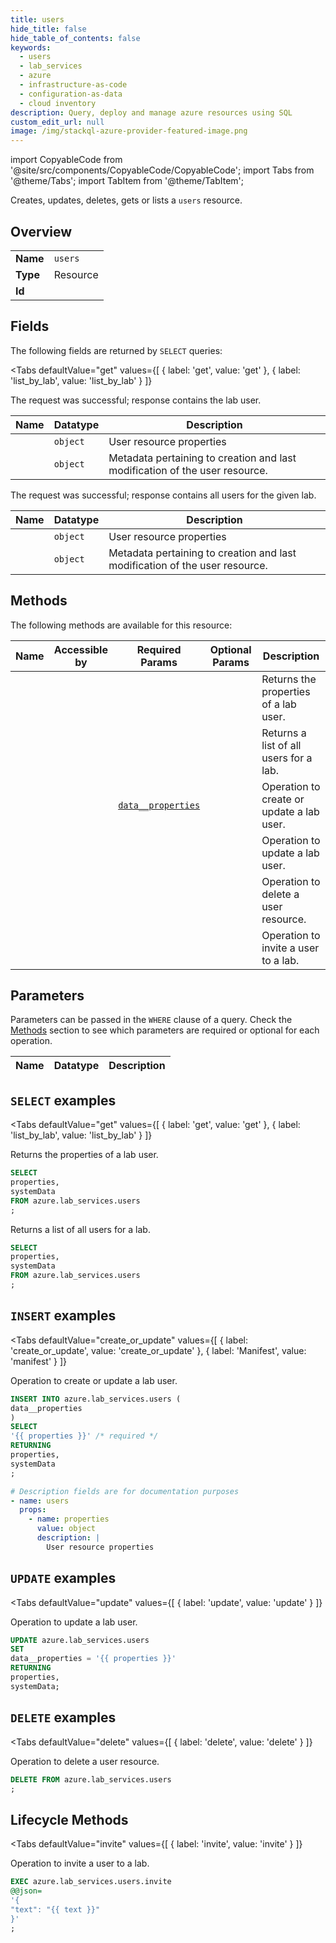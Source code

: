 ```yaml
--- 
title: users
hide_title: false
hide_table_of_contents: false
keywords:
  - users
  - lab_services
  - azure
  - infrastructure-as-code
  - configuration-as-data
  - cloud inventory
description: Query, deploy and manage azure resources using SQL
custom_edit_url: null
image: /img/stackql-azure-provider-featured-image.png
---
```


import CopyableCode from '@site/src/components/CopyableCode/CopyableCode';
import Tabs from '@theme/Tabs';
import TabItem from '@theme/TabItem';

Creates, updates, deletes, gets or lists a <code>users</code> resource.

## Overview
<table><tbody>
<tr><td><b>Name</b></td><td><code>users</code></td></tr>
<tr><td><b>Type</b></td><td>Resource</td></tr>
<tr><td><b>Id</b></td><td><CopyableCode code="azure.lab_services.users" /></td></tr>
</tbody></table>

## Fields

The following fields are returned by `SELECT` queries:

<Tabs
    defaultValue="get"
    values={[
        { label: 'get', value: 'get' },
        { label: 'list_by_lab', value: 'list_by_lab' }
    ]}
>
<TabItem value="get">

The request was successful; response contains the lab user.

<table>
<thead>
    <tr>
    <th>Name</th>
    <th>Datatype</th>
    <th>Description</th>
    </tr>
</thead>
<tbody>
<tr>
    <td><CopyableCode code="properties" /></td>
    <td><code>object</code></td>
    <td>User resource properties</td>
</tr>
<tr>
    <td><CopyableCode code="systemData" /></td>
    <td><code>object</code></td>
    <td>Metadata pertaining to creation and last modification of the user resource.</td>
</tr>
</tbody>
</table>
</TabItem>
<TabItem value="list_by_lab">

The request was successful; response contains all users for the given lab.

<table>
<thead>
    <tr>
    <th>Name</th>
    <th>Datatype</th>
    <th>Description</th>
    </tr>
</thead>
<tbody>
<tr>
    <td><CopyableCode code="properties" /></td>
    <td><code>object</code></td>
    <td>User resource properties</td>
</tr>
<tr>
    <td><CopyableCode code="systemData" /></td>
    <td><code>object</code></td>
    <td>Metadata pertaining to creation and last modification of the user resource.</td>
</tr>
</tbody>
</table>
</TabItem>
</Tabs>

## Methods

The following methods are available for this resource:

<table>
<thead>
    <tr>
    <th>Name</th>
    <th>Accessible by</th>
    <th>Required Params</th>
    <th>Optional Params</th>
    <th>Description</th>
    </tr>
</thead>
<tbody>
<tr>
    <td><a href="#get"><CopyableCode code="get" /></a></td>
    <td><CopyableCode code="select" /></td>
    <td></td>
    <td></td>
    <td>Returns the properties of a lab user.</td>
</tr>
<tr>
    <td><a href="#list_by_lab"><CopyableCode code="list_by_lab" /></a></td>
    <td><CopyableCode code="select" /></td>
    <td></td>
    <td></td>
    <td>Returns a list of all users for a lab.</td>
</tr>
<tr>
    <td><a href="#create_or_update"><CopyableCode code="create_or_update" /></a></td>
    <td><CopyableCode code="insert" /></td>
    <td><a href="#parameter-data__properties"><code>data__properties</code></a></td>
    <td></td>
    <td>Operation to create or update a lab user.</td>
</tr>
<tr>
    <td><a href="#update"><CopyableCode code="update" /></a></td>
    <td><CopyableCode code="update" /></td>
    <td></td>
    <td></td>
    <td>Operation to update a lab user.</td>
</tr>
<tr>
    <td><a href="#delete"><CopyableCode code="delete" /></a></td>
    <td><CopyableCode code="delete" /></td>
    <td></td>
    <td></td>
    <td>Operation to delete a user resource.</td>
</tr>
<tr>
    <td><a href="#invite"><CopyableCode code="invite" /></a></td>
    <td><CopyableCode code="exec" /></td>
    <td></td>
    <td></td>
    <td>Operation to invite a user to a lab.</td>
</tr>
</tbody>
</table>

## Parameters

Parameters can be passed in the `WHERE` clause of a query. Check the [Methods](#methods) section to see which parameters are required or optional for each operation.

<table>
<thead>
    <tr>
    <th>Name</th>
    <th>Datatype</th>
    <th>Description</th>
    </tr>
</thead>
<tbody>
</tbody>
</table>

## `SELECT` examples

<Tabs
    defaultValue="get"
    values={[
        { label: 'get', value: 'get' },
        { label: 'list_by_lab', value: 'list_by_lab' }
    ]}
>
<TabItem value="get">

Returns the properties of a lab user.

```sql
SELECT
properties,
systemData
FROM azure.lab_services.users
;
```
</TabItem>
<TabItem value="list_by_lab">

Returns a list of all users for a lab.

```sql
SELECT
properties,
systemData
FROM azure.lab_services.users
;
```
</TabItem>
</Tabs>


## `INSERT` examples

<Tabs
    defaultValue="create_or_update"
    values={[
        { label: 'create_or_update', value: 'create_or_update' },
        { label: 'Manifest', value: 'manifest' }
    ]}
>
<TabItem value="create_or_update">

Operation to create or update a lab user.

```sql
INSERT INTO azure.lab_services.users (
data__properties
)
SELECT 
'{{ properties }}' /* required */
RETURNING
properties,
systemData
;
```
</TabItem>
<TabItem value="manifest">

```yaml
# Description fields are for documentation purposes
- name: users
  props:
    - name: properties
      value: object
      description: |
        User resource properties
```
</TabItem>
</Tabs>


## `UPDATE` examples

<Tabs
    defaultValue="update"
    values={[
        { label: 'update', value: 'update' }
    ]}
>
<TabItem value="update">

Operation to update a lab user.

```sql
UPDATE azure.lab_services.users
SET 
data__properties = '{{ properties }}'
RETURNING
properties,
systemData;
```
</TabItem>
</Tabs>


## `DELETE` examples

<Tabs
    defaultValue="delete"
    values={[
        { label: 'delete', value: 'delete' }
    ]}
>
<TabItem value="delete">

Operation to delete a user resource.

```sql
DELETE FROM azure.lab_services.users
;
```
</TabItem>
</Tabs>


## Lifecycle Methods

<Tabs
    defaultValue="invite"
    values={[
        { label: 'invite', value: 'invite' }
    ]}
>
<TabItem value="invite">

Operation to invite a user to a lab.

```sql
EXEC azure.lab_services.users.invite 
@@json=
'{
"text": "{{ text }}"
}'
;
```
</TabItem>
</Tabs>
